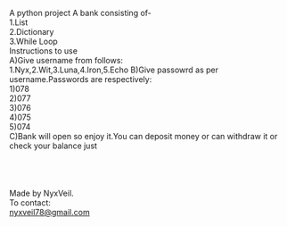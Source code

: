A python project
A bank consisting of-<br>
1.List<br>
2.Dictionary<br>
3.While Loop<br>
Instructions to use<br>
A)Give username from follows:<br>
1.Nyx,2.Wit,3.Luna,4.Iron,5.Echo
B)Give passowrd as per username.Passwords are respectively:
<br>1)078<br>
2)077<br>
3)076<br>
4)075<br>
5)074<br>
C)Bank will open so enjoy it.You can deposit money or can withdraw it or check your balance just
<br><br><br><br><br>
Made by NyxVeil.<br>
To contact:<br>
nyxveil78@gmail.com
